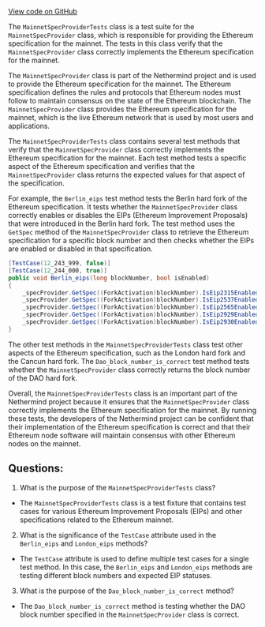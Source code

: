 [View code on GitHub](https://github.com/NethermindEth/nethermind/src/Nethermind/Nethermind.Specs.Test/MainnetSpecProviderTests.cs)

The `MainnetSpecProviderTests` class is a test suite for the `MainnetSpecProvider` class, which is responsible for providing the Ethereum specification for the mainnet. The tests in this class verify that the `MainnetSpecProvider` class correctly implements the Ethereum specification for the mainnet.

The `MainnetSpecProvider` class is part of the Nethermind project and is used to provide the Ethereum specification for the mainnet. The Ethereum specification defines the rules and protocols that Ethereum nodes must follow to maintain consensus on the state of the Ethereum blockchain. The `MainnetSpecProvider` class provides the Ethereum specification for the mainnet, which is the live Ethereum network that is used by most users and applications.

The `MainnetSpecProviderTests` class contains several test methods that verify that the `MainnetSpecProvider` class correctly implements the Ethereum specification for the mainnet. Each test method tests a specific aspect of the Ethereum specification and verifies that the `MainnetSpecProvider` class returns the expected values for that aspect of the specification.

For example, the `Berlin_eips` test method tests the Berlin hard fork of the Ethereum specification. It tests whether the `MainnetSpecProvider` class correctly enables or disables the EIPs (Ethereum Improvement Proposals) that were introduced in the Berlin hard fork. The test method uses the `GetSpec` method of the `MainnetSpecProvider` class to retrieve the Ethereum specification for a specific block number and then checks whether the EIPs are enabled or disabled in that specification.

```csharp
[TestCase(12_243_999, false)]
[TestCase(12_244_000, true)]
public void Berlin_eips(long blockNumber, bool isEnabled)
{
    _specProvider.GetSpec((ForkActivation)blockNumber).IsEip2315Enabled.Should().Be(false);
    _specProvider.GetSpec((ForkActivation)blockNumber).IsEip2537Enabled.Should().Be(false);
    _specProvider.GetSpec((ForkActivation)blockNumber).IsEip2565Enabled.Should().Be(isEnabled);
    _specProvider.GetSpec((ForkActivation)blockNumber).IsEip2929Enabled.Should().Be(isEnabled);
    _specProvider.GetSpec((ForkActivation)blockNumber).IsEip2930Enabled.Should().Be(isEnabled);
}
```

The other test methods in the `MainnetSpecProviderTests` class test other aspects of the Ethereum specification, such as the London hard fork and the Cancun hard fork. The `Dao_block_number_is_correct` test method tests whether the `MainnetSpecProvider` class correctly returns the block number of the DAO hard fork.

Overall, the `MainnetSpecProviderTests` class is an important part of the Nethermind project because it ensures that the `MainnetSpecProvider` class correctly implements the Ethereum specification for the mainnet. By running these tests, the developers of the Nethermind project can be confident that their implementation of the Ethereum specification is correct and that their Ethereum node software will maintain consensus with other Ethereum nodes on the mainnet.
## Questions: 
 1. What is the purpose of the `MainnetSpecProviderTests` class?
- The `MainnetSpecProviderTests` class is a test fixture that contains test cases for various Ethereum Improvement Proposals (EIPs) and other specifications related to the Ethereum mainnet.

2. What is the significance of the `TestCase` attribute used in the `Berlin_eips` and `London_eips` methods?
- The `TestCase` attribute is used to define multiple test cases for a single test method. In this case, the `Berlin_eips` and `London_eips` methods are testing different block numbers and expected EIP statuses.

3. What is the purpose of the `Dao_block_number_is_correct` method?
- The `Dao_block_number_is_correct` method is testing whether the DAO block number specified in the `MainnetSpecProvider` class is correct.
